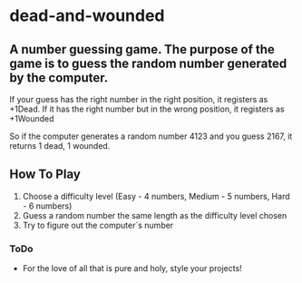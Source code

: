 # dead-and-wounded

A number guessing game. The purpose of the game is to guess the random number generated by the computer. 
---
If your guess has the right number in the right position, it registers as +1Dead.
If it has the right number but in the wrong position, it registers as +1Wounded

So if the computer generates a random number 4123 and you guess 2167, it returns 1 dead, 1 wounded.

## How To Play
1. Choose a difficulty level (Easy - 4 numbers, Medium - 5 numbers, Hard - 6 numbers)
2. Guess a random number the same length as the difficulty level chosen
3. Try to figure out the computer`s number

### ToDo
- For the love of all that is pure and holy, style your projects!
